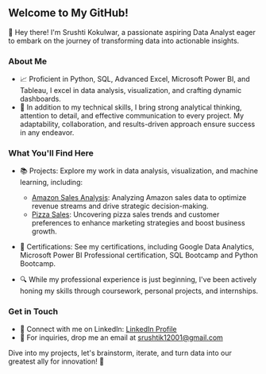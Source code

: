 ## Welcome to My GitHub!

👋 Hey there! I'm Srushti Kokulwar, a passionate aspiring Data Analyst eager to embark on the journey of transforming data into actionable insights.

### About Me

- 📈 Proficient in Python, SQL, Advanced Excel, Microsoft Power BI, and Tableau, I excel in data analysis, visualization, and crafting dynamic dashboards.
- 🧐 In addition to my technical skills, I bring strong analytical thinking, attention to detail, and effective communication to every project. My adaptability, collaboration, and results-driven approach ensure success in any endeavor.

### What You'll Find Here

- 📚 Projects: Explore my work in data analysis, visualization, and machine learning, including:
  - [Amazon Sales Analysis](https://github.com/Skokulwar12/Amazon-Sales-Analysis): Analyzing Amazon sales data to optimize revenue streams and drive strategic decision-making.
  - [Pizza Sales](https://github.com/Skokulwar12/Pizza-sales): Uncovering pizza sales trends and customer preferences to enhance marketing strategies and boost business growth.
  
- 📜 Certifications: See my certifications, including Google Data Analytics, Microsoft Power BI Professional certification, SQL Bootcamp and Python Bootcamp.
- 🔍 While my professional experience is just beginning, I've been actively honing my skills through coursework, personal projects, and internships.
### Get in Touch

- 💬 Connect with me on LinkedIn: [LinkedIn Profile](https://www.linkedin.com/in/srushti-kokulwar12/)
- 📧 For inquiries, drop me an email at srushtik12001@gmail.com

Dive into my projects, let's brainstorm, iterate, and turn data into our greatest ally for innovation! 🚀

<!---
Skokulwar12/Skokulwar12 is a ✨ special ✨ repository because its `README.md` (this file) appears on your GitHub profile.
You can click the Preview link to take a look at your changes.
--->
